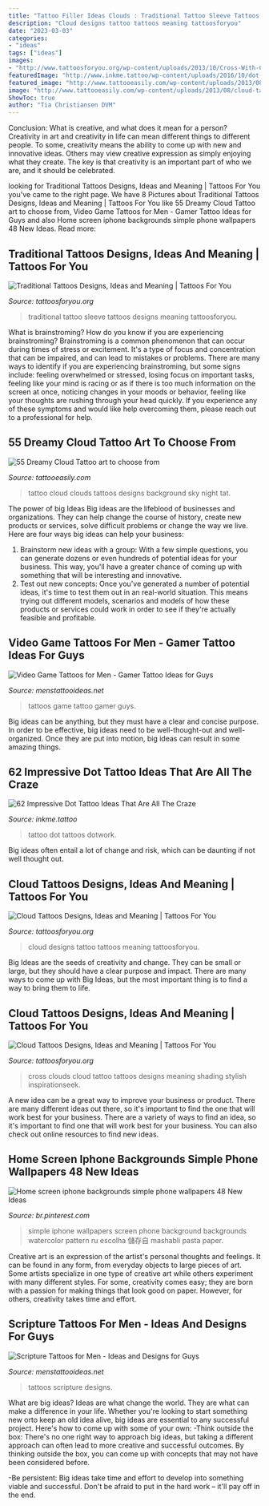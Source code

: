 ```yaml
---
title: "Tattoo Filler Ideas Clouds : Traditional Tattoo Sleeve Tattoos Designs Meaning Tattoosforyou"
description: "Cloud designs tattoo tattoos meaning tattoosforyou"
date: "2023-03-03"
categories:
- "ideas"
tags: ["ideas"]
images:
- "http://www.tattoosforyou.org/wp-content/uploads/2013/10/Cross-With-Clouds-Tattoo.jpg"
featuredImage: "http://www.inkme.tattoo/wp-content/uploads/2016/10/dot-tattoo-ideas-9.jpg"
featured_image: "http://www.tattooeasily.com/wp-content/uploads/2013/08/cloud-tattoo-29.jpg"
image: "http://www.tattooeasily.com/wp-content/uploads/2013/08/cloud-tattoo-29.jpg"
ShowToc: true
author: "Tia Christiansen DVM"
---
```



Conclusion: What is creative, and what does it mean for a person?
Creativity in art and creativity in life can mean different things to different people. To some, creativity means the ability to come up with new and innovative ideas. Others may view creative expression as simply enjoying what they create. The key is that creativity is an important part of who we are, and it should be celebrated.

	

		
looking for Traditional Tattoos Designs, Ideas and Meaning | Tattoos For You you've came to the right page. We have 8 Pictures about Traditional Tattoos Designs, Ideas and Meaning | Tattoos For You like 55 Dreamy Cloud Tattoo art to choose from, Video Game Tattoos for Men - Gamer Tattoo Ideas for Guys and also Home screen iphone backgrounds simple phone wallpapers 48 New Ideas. Read more:
		
    
## Traditional Tattoos Designs, Ideas And Meaning | Tattoos For You

<img loading=lazy src="http://www.tattoosforyou.org/wp-content/uploads/2013/09/Traditional-Tattoo-Sleeve.jpg" onerror="this.onerror=null;this.src='https://tse1.mm.bing.net/th?id=OIP.Vjnp2nfe9z0ZWGuIhaBlmwHaJ4&amp;pid=15.1';" alt="Traditional Tattoos Designs, Ideas and Meaning | Tattoos For You">

_Source: tattoosforyou.org_

>traditional tattoo sleeve tattoos designs meaning tattoosforyou. 

	

What is brainstroming?
How do you know if you are experiencing brainstroming? Brainstroming is a common phenomenon that can occur during times of stress or excitement. It's a type of focus and concentration that can be impaired, and can lead to mistakes or problems. There are many ways to identify if you are experiencing brainstroming, but some signs include: feeling overwhelmed or stressed, losing focus on important tasks, feeling like your mind is racing or as if there is too much information on the screen at once, noticing changes in your moods or behavior, feeling like your thoughts are rushing through your head quickly. If you experience any of these symptoms and would like help overcoming them, please reach out to a professional for help.

    
## 55 Dreamy Cloud Tattoo Art To Choose From

<img loading=lazy src="http://www.tattooeasily.com/wp-content/uploads/2013/08/cloud-tattoo-29.jpg" onerror="this.onerror=null;this.src='https://tse4.mm.bing.net/th?id=OIP.x8D46Q5i4p16pGODKddyrgHaJ4&amp;pid=15.1';" alt="55 Dreamy Cloud Tattoo art to choose from">

_Source: tattooeasily.com_

>tattoo cloud clouds tattoos designs background sky night tat. 

	

The power of big Ideas
Big ideas are the lifeblood of businesses and organizations. They can help change the course of history, create new products or services, solve difficult problems or change the way we live.
Here are four ways big ideas can help your business: 
1. Brainstorm new ideas with a group: With a few simple questions, you can generate dozens or even hundreds of potential ideas for your business. This way, you'll have a greater chance of coming up with something that will be interesting and innovative.
2. Test out new concepts: Once you've generated a number of potential ideas, it's time to test them out in an real-world situation. This means trying out different models, scenarios and models of how these products or services could work in order to see if they're actually feasible and profitable. 

    
## Video Game Tattoos For Men - Gamer Tattoo Ideas For Guys

<img loading=lazy src="http://www.menstattooideas.net/tattooimages/2015/06/video-game-tattoos-30.jpg" onerror="this.onerror=null;this.src='https://tse3.mm.bing.net/th?id=OIP.COXI_Vz2FUrnrjXLsLMpZgAAAA&amp;pid=15.1';" alt="Video Game Tattoos for Men - Gamer Tattoo Ideas for Guys">

_Source: menstattooideas.net_

>tattoos game tattoo gamer guys. 

	

Big ideas can be anything, but they must have a clear and concise purpose. In order to be effective, big ideas need to be well-thought-out and well-organized. Once they are put into motion, big ideas can result in some amazing things.

    
## 62 Impressive Dot Tattoo Ideas That Are All The Craze

<img loading=lazy src="http://www.inkme.tattoo/wp-content/uploads/2016/10/dot-tattoo-ideas-9.jpg" onerror="this.onerror=null;this.src='https://tse2.mm.bing.net/th?id=OIP.wA5Xv7XZtrem1-fPkuBJNQHaJQ&amp;pid=15.1';" alt="62 Impressive Dot Tattoo Ideas That Are All The Craze">

_Source: inkme.tattoo_

>tattoo dot tattoos dotwork. 

	

Big ideas often entail a lot of change and risk, which can be daunting if not well thought out.

    
## Cloud Tattoos Designs, Ideas And Meaning | Tattoos For You

<img loading=lazy src="http://www.tattoosforyou.org/wp-content/uploads/2013/10/Cloud-Tattoo-Designs-768x1024.jpg" onerror="this.onerror=null;this.src='https://tse1.mm.bing.net/th?id=OIP.1blPNk_ufDe-_wGWg2s9RAHaJ4&amp;pid=15.1';" alt="Cloud Tattoos Designs, Ideas and Meaning | Tattoos For You">

_Source: tattoosforyou.org_

>cloud designs tattoo tattoos meaning tattoosforyou. 

	

Big Ideas are the seeds of creativity and change. They can be small or large, but they should have a clear purpose and impact. There are many ways to come up with Big Ideas, but the most important thing is to find a way to bring them to life.

    
## Cloud Tattoos Designs, Ideas And Meaning | Tattoos For You

<img loading=lazy src="http://www.tattoosforyou.org/wp-content/uploads/2013/10/Cross-With-Clouds-Tattoo.jpg" onerror="this.onerror=null;this.src='https://tse2.mm.bing.net/th?id=OIP.rPc6dMJS5r8OjEZl4GEkGAHaJ4&amp;pid=15.1';" alt="Cloud Tattoos Designs, Ideas and Meaning | Tattoos For You">

_Source: tattoosforyou.org_

>cross clouds cloud tattoo tattoos designs meaning shading stylish inspirationseek. 

	

A new idea can be a great way to improve your business or product. There are many different ideas out there, so it's important to find the one that will work best for your business. There are a variety of ways to find an idea, so it's important to find one that will work best for your business. You can also check out online resources to find new ideas.

    
## Home Screen Iphone Backgrounds Simple Phone Wallpapers 48 New Ideas

<img loading=lazy src="https://i.pinimg.com/736x/bd/24/bd/bd24bdedf5d236dc41e4705babdb3ce8.jpg" onerror="this.onerror=null;this.src='https://tse4.mm.bing.net/th?id=OIP.emhHluCa6BKyQCVoXs500AAAAA&amp;pid=15.1';" alt="Home screen iphone backgrounds simple phone wallpapers 48 New Ideas">

_Source: br.pinterest.com_

>simple iphone wallpapers screen phone background backgrounds watercolor pattern ru escolha 儲存自 mashabli pasta paper. 

	

Creative art is an expression of the artist's personal thoughts and feelings. It can be found in any form, from everyday objects to large pieces of art. Some artists specialize in one type of creative art while others experiment with many different styles. For some, creativity comes easy; they are born with a passion for making things that look good on paper. However, for others, creativity takes time and effort.

    
## Scripture Tattoos For Men - Ideas And Designs For Guys

<img loading=lazy src="http://www.menstattooideas.net/tattooimages/2017/07/scripture-tattoos-21.jpg" onerror="this.onerror=null;this.src='https://tse4.mm.bing.net/th?id=OIP.SPTQz0p8okP_-KTQjkeOFwAAAA&amp;pid=15.1';" alt="Scripture Tattoos for Men - Ideas and Designs for Guys">

_Source: menstattooideas.net_

>tattoos scripture designs. 

	

What are big ideas?
Ideas are what change the world. They are what can make a difference in your life. Whether you're looking to start something new orto keep an old idea alive, big ideas are essential to any successful project. Here's how to come up with some of your own: 
-Think outside the box: There's no one right way to approach big ideas, but taking a different approach can often lead to more creative and successful outcomes. By thinking outside the box, you can come up with concepts that may not have been considered before. 

-Be persistent: Big ideas take time and effort to develop into something viable and successful. Don't be afraid to put in the hard work – it'll pay off in the end.

